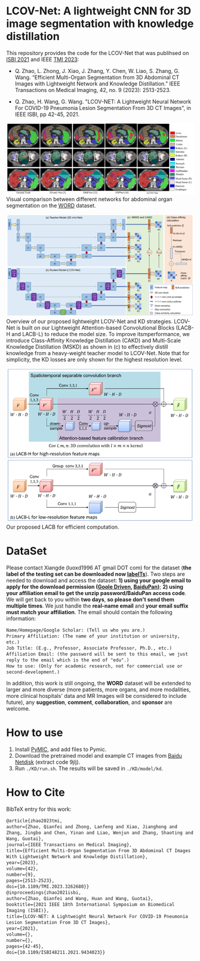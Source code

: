 # LCOV-Net: A lightweight CNN for 3D image segmentation with knowledge distillation
[tmi_link]:https://ieeexplore.ieee.org/document/10083150
[isbi_link]:https://ieeexplore.ieee.org/abstract/document/9434023
[word_link]:https://www.sciencedirect.com/science/article/abs/pii/S1361841522002705
[pymic_link]:https://github.com/HiLab-git/PyMIC
[pymic_example]:https://github.com/HiLab-git/PyMIC_examples
[baidu_link]:https://pan.baidu.com/s/1HwD1iqHorgXfYXnrChdzIg

This repository provides the code for the LCOV-Net that was publihsed on [ISBI 2021][isbi_link] and IEEE [TMI 2023][tmi_link]:

* Q. Zhao, L. Zhong, J. Xiao, J. Zhang, Y. Chen, W. Liao, S. Zhang, G. Wang. “Efficient Multi-Organ Segmentation from 3D Abdominal CT Images with Lightweight Network and Knowledge Distillation.” IEEE Transactions on Medical Imaging, 42, no. 9  (2023): 2513-2523.

* Q. Zhao, H. Wang, G. Wang. "LCOV-NET: A Lightweight Neural Network For COVID-19 Pneumonia Lesion Segmentation From 3D CT Images", in IEEE ISBI, pp 42-45, 2021.


![result](./pic/result.png)
Visual comparison between different networks for abdominal organ segmentation on the [WORD][word_link] dataset.

![structure](./pic/kd_structure.png)
Overview of our proposed lightweight LCOV-Net and KD strategies. LCOV-Net is built on our Lightweight Attention-based Convolutional Blocks (LACB-H and LACB-L) to reduce the model size. To improve itsmperformance, we introduce Class-Affinity Knowledge Distillation (CAKD) and Multi-Scale Knowledge Distillation (MSKD) as shown in (c) to effectively distill knowledge from a heavy-weight teacher model to LCOV-Net. Note that for simplicity, the KD losses are only shown for the highest resolution level.

![structure](./pic/lcovnet_structure.png)
Our proposed LACB for efficient computation.


# DataSet
Please contact Xiangde (luoxd1996 AT gmail DOT com) for the dataset (**the label of the testing set can be downloaded now [labelTs](https://github.com/HiLab-git/WORD/blob/main/WORD_V0.1.0_labelsTs.zip)**). Two steps are needed to download and access the dataset: **1) using your google email to apply for the download permission ([Goole Driven](https://drive.google.com/drive/folders/16qwlCxH7XtJD9MyPnAbmY4ATxu2mKu67?usp=sharing), [BaiduPan](https://pan.baidu.com/s/1mXUDbUPgKRm_yueXT6E_Kw))**; **2) using your affiliation email to get the unzip password/BaiduPan access code**. We will get back to you within **two days**, **so please don't send them multiple times**. We just handle the **real-name email** and **your email suffix must match your affiliation**. The email should contain the following information:

    Name/Homepage/Google Scholar: (Tell us who you are.)
    Primary Affiliation: (The name of your institution or university, etc.)
    Job Title: (E.g., Professor, Associate Professor, Ph.D., etc.)
    Affiliation Email: (the password will be sent to this email, we just reply to the email which is the end of "edu".)
    How to use: (Only for academic research, not for commercial use or second-development.)
    
In addition, this work is still ongoing, the **WORD** dataset will be extended to larger and more diverse (more patients, more organs, and more modalities, more clinical hospitals' data and MR Images will be considered to include future), any **suggestion**, **comment**, **collaboration**, and **sponsor** are welcome. 

# How to use
1. Install [PyMIC][pymic_link], and add files to Pymic.
2. Download the pretrained model and example CT images from [Baidu Netdisk][baidu_link] (extract code 9jlj).
3. Run `./KD/run.sh`. The results will be saved in `./KD/model/kd`.

# How to Cite
BibTeX entry for this work:

    @article{zhao2023tmi,
    author={Zhao, Qianfei and Zhong, Lanfeng and Xiao, Jianghong and Zhang, Jingbo and Chen, Yinan and Liao, Wenjun and Zhang, Shaoting and Wang, Guotai},
    journal={IEEE Transactions on Medical Imaging}, 
    title={Efficient Multi-Organ Segmentation From 3D Abdominal CT Images With Lightweight Network and Knowledge Distillation}, 
    year={2023},
    volume={42},
    number={9},
    pages={2513-2523},
    doi={10.1109/TMI.2023.3262680}}
    @inproceedings{zhao2021isbi,
    author={Zhao, Qianfei and Wang, Huan and Wang, Guotai},
    booktitle={2021 IEEE 18th International Symposium on Biomedical Imaging (ISBI)}, 
    title={LCOV-NET: A Lightweight Neural Network For COVID-19 Pneumonia Lesion Segmentation From 3D CT Images}, 
    year={2021},
    volume={},
    number={},
    pages={42-45},
    doi={10.1109/ISBI48211.2021.9434023}}